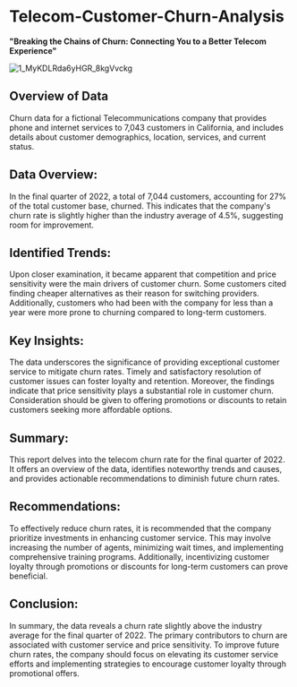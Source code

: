 # Telecom-Customer-Churn-Analysis
**"Breaking the Chains of Churn: Connecting You to a Better Telecom Experience"**

![1_MyKDLRda6yHGR_8kgVvckg](https://github.com/Darakshii/Telecom-Customer-Churn-Analysis/assets/130299461/ce57ad4b-df02-475a-9fa5-b51e8c22f676)


## Overview of Data
Churn data for a fictional Telecommunications company that provides phone and internet services to 7,043 customers in California, and includes details about customer demographics, location, services, and current status.

## Data Overview:
In the final quarter of 2022, a total of 7,044 customers, accounting for 27% of the total customer base, churned. This indicates that the company's churn rate is slightly higher than the industry average of 4.5%, suggesting room for improvement.

## Identified Trends:
Upon closer examination, it became apparent that competition and price sensitivity were the main drivers of customer churn. Some customers cited finding cheaper alternatives as their reason for switching providers. Additionally, customers who had been with the company for less than a year were more prone to churning compared to long-term customers.

## Key Insights:
The data underscores the significance of providing exceptional customer service to mitigate churn rates. Timely and satisfactory resolution of customer issues can foster loyalty and retention. Moreover, the findings indicate that price sensitivity plays a substantial role in customer churn. Consideration should be given to offering promotions or discounts to retain customers seeking more affordable options.

## Summary:
This report delves into the telecom churn rate for the final quarter of 2022. It offers an overview of the data, identifies noteworthy trends and causes, and provides actionable recommendations to diminish future churn rates.

## Recommendations:
To effectively reduce churn rates, it is recommended that the company prioritize investments in enhancing customer service. This may involve increasing the number of agents, minimizing wait times, and implementing comprehensive training programs. Additionally, incentivizing customer loyalty through promotions or discounts for long-term customers can prove beneficial.

## Conclusion:
In summary, the data reveals a churn rate slightly above the industry average for the final quarter of 2022. The primary contributors to churn are associated with customer service and price sensitivity. To improve future churn rates, the company should focus on elevating its customer service efforts and implementing strategies to encourage customer loyalty through promotional offers.
